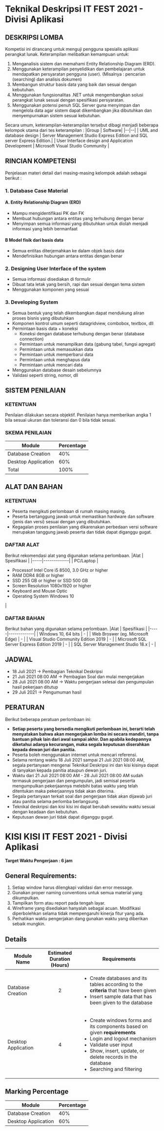 # Teknikal Deskripsi IT FEST 2021 - Divisi Aplikasi

## DESKRIPSI LOMBA

Kompetisi ini dirancang untuk menguji pengguna spesialis aplikasi perangkat lunak. Keterampilan melibatkan kemampuan untuk:

1.  Menganalisis sistem dan memahami Entity Relationship Diagram (ERD).
2.  Menggunakan keterampilan penyelidikan dan pembelajaran untuk mendapatkan persyaratan pengguna (user). (Misalnya : pencarian (searching) dan analisis dokumen)
3.  Membangun struktur basis data yang baik dan sesuai dengan kebutuhan.
4.  Menggunakan fungsionalitas .NET untuk mengembangkan solusi perangkat lunak sesuai dengan spesifikasi persyaratan.
5.  Menggunakan potensi penuh SQL Server guna menyimpan dan mengelola data agar sistem dapat dikembangkan jika dibutuhkan dan menyempurnakan sistem sesuai kebutuhan.

Secara umum, keterampilan-keterampilan tersebut dibagi menjadi beberapa kelompok utama dari tes keterampilan :
|Group | Software|
|--|--|
| UML and database design | Server Management Studio Express Edition and SQL server Express Edition.|
| User Interface design and Application Development | Microsoft Visual Studio Community |

## RINCIAN KOMPETENSI

Penjelasan materi detail dari masing-masing kelompok adalah sebagai berikut :

### 1. Database Case Material

#### A. Entity Relationship Diagram (ERD)

- Mampu mengidentifikasi PK dan FK
- Membuat hubungan antara entitas yang terhubung dengan benar
- Menyimpan semua informasi yang dibutuhkan untuk diolah menjadi informasi yang lebih bermanfaat

#### B Model fisik dari basis data

- Semua entitas diterjemahkan ke dalam objek basis data
- Mendefinisikan hubungan antara entitas dengan benar

### 2. Designing User Interface of the system

- Semua informasi disediakan di formulir
- Dibuat tata letak yang bersih, rapi dan sesuai dengan tema sistem
- Menggunakan komponen yang sesuai

### 3. Developing System

- Semua bentuk yang telah dikembangkan dapat mendukung aliran proses bisnis yang dibutuhkan
- Komponen kontrol umum seperti datagridview, combobox, textbox, dll
- Permintaan basis data + koneksi
  - Koneksi dengan database terhubung dengan benar (database connection)
  - Permintaan untuk menampilkan data (gabung tabel, fungsi agregat)
  - Permintaan untuk memasukkan data
  - Permintaan untuk memperbarui data
  - Permintaan untuk menghapus data
  - Permintaan untuk mencari data
- Menggunakan database desain sebelumnya
- Validasi seperti string, nomor, dll

## SISTEM PENILAIAN

### KETENTUAN

Penilaian dilakukan secara objektif. Penilaian hanya memberikan angka 1 bila sesuai ukuran dan toleransi dan 0 bila tidak sesuai.

### SKEMA PENILAIAN

| Module              | Percentage |
| ------------------- | ---------- |
| Database Creation   | 40%        |
| Desktop Application | 60%        |
| Total               | 100%       |

## ALAT DAN BAHAN

### KETENTUAN

- Peserta mengikuti perlombaan di rumah masing masing.
- Peserta bertanggung jawab untuk memastikan hardware dan software (jenis dan versi) sesuai dengan yang dibutuhkan.
- Kegagalan proses penilaian yang dikarenakan perbedaan versi software merupakan tanggung jawab peserta dan tidak dapat diganggu gugat.

### DAFTAR ALAT

Berikut rekomendasi alat yang digunakan selama perlombaan.
|Alat | Spesifikasi |
|-----|-------------|
| PC/Laptop | <ul><li>Processof Intel Core i5 8500, 3.0 GHz or higher</li><li>RAM DDR4 8GB or higher</li><li>SSD 255 GB or higher or SSD 500 GB</li><li>Screen Resolution 1080x1920 or higher</li><li>Keyboard and Mouse Optic</li><li>Operating System Windows 10</li></ul> |

### DAFTAR BAHAN

Berikut bahan yang digunakan selama perlombaan.
|Alat | Spesifikasi |
|-----|-------------|
| Windows 10, 64 bits | - |
| Web Broswer (eg. Microsoft Edge) | - |
| Visual Studio Community Edition 2019 | - |
| Microsoft SQL Server Express Edition 2019 | - |
| SQL Server Management Studio 18.x | - |

## JADWAL

- 18 Juli 2021 -> Pembagian Teknikal Deskripsi
- 21 Juli 2021 08:00 AM -> Pembagian Soal dan mulai mengerjakan
- 28 Juli 2021 08:00 AM -> Waktu pengerjaan selesai dan pengumpulan hasil pekerjaan ditutup
- 29 Juli 2021 -> Pengumuman hasil

## PERATURAN

Berikut beberapa peratuan perlombaan ini:

- **Setiap peserta yang bersedia mengikuti perlombaan ini, berarti telah menyatakan bahwa akan mengerjakan lomba ini secara mandiri, tanpa bantuan pihak lain dari awal sampai akhir. Dan apabila kedepannya diketahui adanya kecurangan, maka segala keputusan diserahkan kepada dewan juri dan panitia.**
- Peserta boleh menggunakan internet untuk mencari referensi.
- Selama rentang waktu 18 Juli 2021 sampai 21 Juli 2021 08:00 AM, segala pertanyaan mengenai Teknikal Deskripsi ini dan kisi kisinya dapat di tanyakan kepada panitia ataupun dewan juri.
- Waktu dari 21 Juli 2021 08:00 AM - 28 Juli 2021 08:00 AM sudah termasuk pengerjaan dan pengumpulan, jadi semisal peserta mengumpulkan pekerjaannya melebihi batas waktu yang telah ditentukan maka pekerjaannya tidak akan diterima.
- Segala pertanyaan terkait soal dan pengerjaan tidak akan dijawab juri atau panitia selama perlomba berlangsung.
- Teknikal deskripsi dan kisi kisi ini dapat berubah sewaktu waktu sesuai dengan keadaan dan kebutuhan.
- Keputusan dewan juri tidak dapat diganggu gugat.

# KISI KISI IT FEST 2021 - Divisi Aplikasi

**Target Waktu Pengerjaan : 6 jam**

## General Requirements:

1. Setiap window harus dilengkapi validasi dan error message.
2. Gunakan proper naming conventions untuk semua material yang dikumpulkan.
3. Tampilkan form atau report pada tengah layar.
4. Wireframe yang disediakan hanyalah sebagai acuan. Modifikasi diperbolehkan selama tidak mempengaruhi kinerja fitur yang ada.
5. Perhatikan waktu pengerjakan dang gunakan waktu yang diberikan sebaik mungkin.

## Details

| Module Name         | Estimated Duration (Hours) | Requirements                                                                                                                                                                                                                                                         |
| ------------------- | -------------------------- | -------------------------------------------------------------------------------------------------------------------------------------------------------------------------------------------------------------------------------------------------------------------- |
| Database Creation   | <p align="center">2</p>    | <ul><li>Create databases and its tables according to the **criteria** that have been given</li> <li>Insert sample data that has been given to the database</li>                                                                                                      |
| Desktop Application | <p align="center"> 4 </p>  | <ul><li> Create windows forms and its components based on given **requirements** </li> <li>Login and logout mechanism</li> <li> Validate user input </li> <li> Show, insert, update, or delete records in the database </li> <li> Searching and filtering </li></ul> |

## Marking Percentage

| Module              | Percentage |
| ------------------- | ---------- |
| Database Creation   | 40%        |
| Desktop Application | 60%        |
